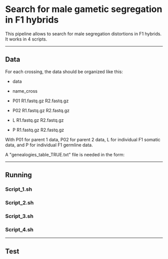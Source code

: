 # Search for male gametic segregation in F1 hybrids

This pipeline allows to search for male segregation distortions in F1 hybrids. It works in 4 scripts.

----------------

## Data

For each crossing, the data should be organized like this:

* data
 * name_cross
  * P01
  R1.fastq.gz
  R2.fastq.gz

  * P02
  R1.fastq.gz
  R2.fastq.gz

  * L
  R1.fastq.gz
  R2.fastq.gz

  * P
  R1.fastq.gz
  R2.fastq.gz

With P01 for parent 1 data, P02 for parent 2 data, L for individual F1 somatic data, and P for individual F1 germline data.

A "genealogies_table_TRUE.txt" file is needed in the form:


----------------

## Running



### Script_1.sh


### Script_2.sh


### Script_3.sh


### Script_4.sh

----------------

## Test
